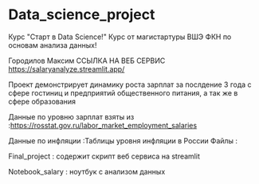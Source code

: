 # Data_science_project
Курс "Старт в Data Science!"
Курс от магистартуры ВШЭ ФКН по основам анализа данных!

Городилов Максим 
ССЫЛКА НА ВЕБ СЕРВИС   https://salaryanalyze.streamlit.app/

Проект демонстрирует динамику роста зарплат за послдение 3 года  с сфере гостиниц и предприятий общественного питания, а так же в сфере образования

Данные по уровню зарплат взяты из :https://rosstat.gov.ru/labor_market_employment_salaries

Данные по инфляции :Таблицы уровня инфляции в России
Файлы : 

Final_project : содержит скрипт веб сервиса на streamlit

Notebook_salary : ноутбук с анализом данных 
